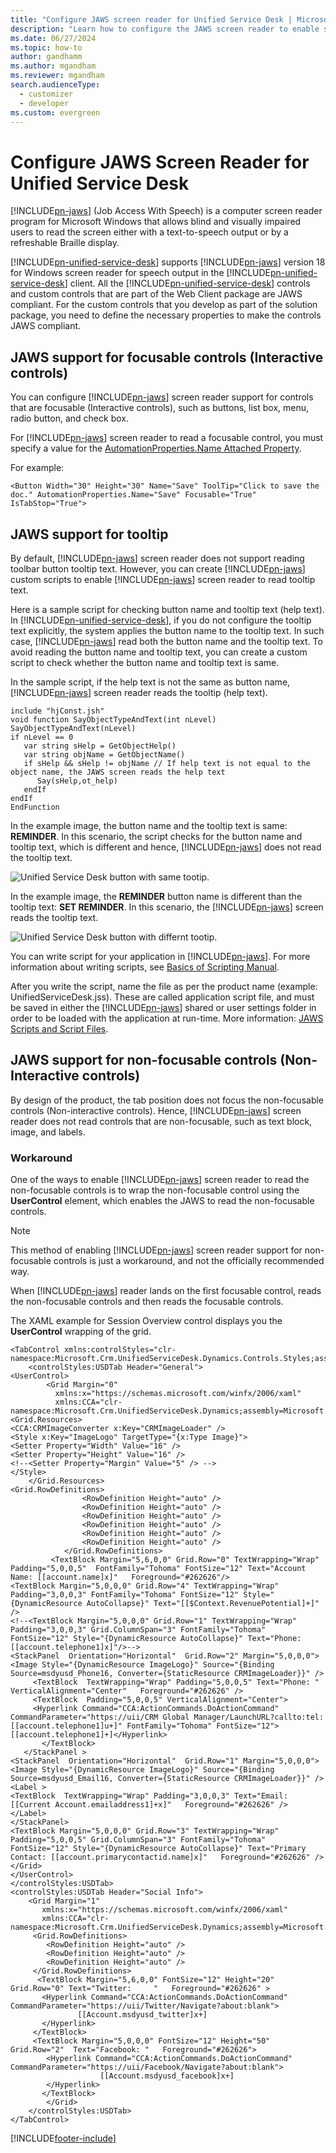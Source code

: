 ```yaml
---
title: "Configure JAWS screen reader for Unified Service Desk | MicrosoftDocs"
description: "Learn how to configure the JAWS screen reader to enable support for interactive controls and tooltips."
ms.date: 06/27/2024
ms.topic: how-to
author: gandhamm
ms.author: mgandham
ms.reviewer: mgandham
search.audienceType: 
  - customizer
  - developer
ms.custom: evergreen
---
```

# Configure JAWS Screen Reader for Unified Service Desk

[!INCLUDE[pn-jaws](../includes/pn-jaws.md)] (Job Access With Speech) is a computer screen reader program for Microsoft Windows that allows blind and visually impaired users to read the screen either with a text-to-speech output or by a refreshable Braille display.

[!INCLUDE[pn-unified-service-desk](../includes/pn-unified-service-desk.md)] supports [!INCLUDE[pn-jaws](../includes/pn-jaws.md)] version 18 for Windows screen reader for speech output in the [!INCLUDE[pn-unified-service-desk](../includes/pn-unified-service-desk.md)] client. All the [!INCLUDE[pn-unified-service-desk](../includes/pn-unified-service-desk.md)] controls and custom controls that are part of the Web Client package  are JAWS compliant. For the custom controls that you develop as part of the solution package, you need to define the necessary properties to make the controls JAWS compliant.

## JAWS support for focusable controls (Interactive controls)
You can configure [!INCLUDE[pn-jaws](../includes/pn-jaws.md)] screen reader support for controls that are focusable (Interactive controls), such as buttons, list box, menu, radio button, and check box.

For [!INCLUDE[pn-jaws](../includes/pn-jaws.md)] screen reader to read a focusable control, you must specify a value for the [AutomationProperties.Name Attached Property](/dotnet/api/system.windows.automation.automationproperties.name). 

For example:

```<Button Width="30" Height="30" Name="Save" ToolTip="Click to save the doc." AutomationProperties.Name="Save" Focusable="True" IsTabStop="True">```

## JAWS support for tooltip

By default, [!INCLUDE[pn-jaws](../includes/pn-jaws.md)] screen reader does not support reading toolbar button tooltip text. However, you can create [!INCLUDE[pn-jaws](../includes/pn-jaws.md)] custom scripts to enable [!INCLUDE[pn-jaws](../includes/pn-jaws.md)] screen reader to read tooltip text.

Here is a sample script for checking button name and tooltip text (help text). 
In [!INCLUDE[pn-unified-service-desk](../includes/pn-unified-service-desk.md)], if you do not configure the tooltip text explicitly, the system applies the button name to the tooltip text. In such case, [!INCLUDE[pn-jaws](../includes/pn-jaws.md)] read both the button name and the tooltip text. To avoid reading the button name and tooltip text, you can create a custom script to check whether the button name and tooltip text is same.

In the sample script, if the help text is not the same as button name, [!INCLUDE[pn-jaws](../includes/pn-jaws.md)] screen reader reads the tooltip (help text).

```
include "hjConst.jsh"
void function SayObjectTypeAndText(int nLevel)
SayObjectTypeAndText(nLevel)
if nLevel == 0
   var string sHelp = GetObjectHelp()
   var string objName = GetObjectName()
   if sHelp && sHelp != objName // If help text is not equal to the object name, the JAWS screen reads the help text
      Say(sHelp,ot_help)
   endIf
endIf
EndFunction
```
In the example image, the button name and the tooltip text is same: **REMINDER**. In this scenario, the script checks for the button name and tooltip text, which is different and hence, [!INCLUDE[pn-jaws](../includes/pn-jaws.md)] does not read the tooltip text.

![Unified Service Desk button with same tootip.](media/usd-reminder-button-reminder-tootip.png "Unified Service Desk button with same tootip")

In the example image, the **REMINDER** button name is different than the tooltip text: **SET REMINDER**. In this scenario, the [!INCLUDE[pn-jaws](../includes/pn-jaws.md)] screen reads the tooltip text.

![Unified Service Desk button with differnt tootip.](media/usd-reminder-button-setreminder-tootip.png "Unified Service Desk button with differnt tootip")

You can write script for your application in [!INCLUDE[pn-jaws](../includes/pn-jaws.md)]. For more information about writing scripts, see [Basics of Scripting Manual](https://www.freedomscientific.com/Content/Documents/Other/ScriptManual/01-0_Introduction.htm).

After you write the script, name the file as per the product name (example: UnifiedServiceDesk.jss). These are called application script file, and must be saved in either the [!INCLUDE[pn-jaws](../includes/pn-jaws.md)] shared or user settings folder in order to be loaded with the application at run-time. More information: [JAWS Scripts and Script Files](https://www.freedomscientific.com/Content/Documents/Other/ScriptManual/03-1_JAWSScriptsAndScriptFiles.htm).

## JAWS support for non-focusable controls (Non-Interactive controls)

By design of the product, the tab position does not focus the non-focusable controls (Non-interactive controls). Hence, [!INCLUDE[pn-jaws](../includes/pn-jaws.md)] screen reader does not read controls that are non-focusable, such as text block, image, and labels.

### Workaround

One of the ways to enable [!INCLUDE[pn-jaws](../includes/pn-jaws.md)] screen reader to read the non-focusable controls is to wrap the non-focusable control using the **UserControl** element, which enables the JAWS to read the non-focusable controls. 

> [!NOTE]
> This method of enabling [!INCLUDE[pn-jaws](../includes/pn-jaws.md)] screen reader support for non-focusable controls is just a workaround, and not the officially recommended way.

When [!INCLUDE[pn-jaws](../includes/pn-jaws.md)] reader lands on the first focusable control, reads the non-focusable controls and then reads the focusable controls.

The XAML example for Session Overview control displays you the **UserControl** wrapping of the grid.
```
<TabControl xmlns:controlStyles="clr-namespace:Microsoft.Crm.UnifiedServiceDesk.Dynamics.Controls.Styles;assembly=Microsoft.Crm.UnifiedServiceDesk.Dynamics">
    <controlStyles:USDTab Header="General">
<UserControl>
        <Grid Margin="0"
          xmlns:x="https://schemas.microsoft.com/winfx/2006/xaml"
          xmlns:CCA="clr-namespace:Microsoft.Crm.UnifiedServiceDesk.Dynamics;assembly=Microsoft.Crm.UnifiedServiceDesk.Dynamics">
<Grid.Resources>
<CCA:CRMImageConverter x:Key="CRMImageLoader" />
<Style x:Key="ImageLogo" TargetType="{x:Type Image}">
<Setter Property="Width" Value="16" /> 
<Setter Property="Height" Value="16" /> 
<!--<Setter Property="Margin" Value="5" /> -->
</Style>
    </Grid.Resources>            
<Grid.RowDefinitions>
                <RowDefinition Height="auto" />
                <RowDefinition Height="auto" />
                <RowDefinition Height="auto" />
                <RowDefinition Height="auto" />
                <RowDefinition Height="auto" />
                <RowDefinition Height="auto" />
            </Grid.RowDefinitions>
         <TextBlock Margin="5,6,0,0" Grid.Row="0" TextWrapping="Wrap" Padding="5,0,0,5"  FontFamily="Tohoma" FontSize="12" Text="Account Name: [[account.name]x]"   Foreground="#262626"/>
<TextBlock Margin="5,0,0,0" Grid.Row="4" TextWrapping="Wrap" Padding="3,0,0,3" FontFamily="Tohoma" FontSize="12" Style="{DynamicResource AutoCollapse}" Text="[[$Context.RevenuePotential]+]" />
<!--<TextBlock Margin="5,0,0,0" Grid.Row="1" TextWrapping="Wrap" Padding="3,0,0,3" Grid.ColumnSpan="3" FontFamily="Tohoma" FontSize="12" Style="{DynamicResource AutoCollapse}" Text="Phone: [[account.telephone1]x]"/>-->
<StackPanel  Orientation="Horizontal"  Grid.Row="2" Margin="5,0,0,0">
<Image Style="{DynamicResource ImageLogo}" Source="{Binding Source=msdyusd_Phone16, Converter={StaticResource CRMImageLoader}}" />
     <TextBlock  TextWrapping="Wrap" Padding="5,0,0,5" Text="Phone: " VerticalAlignment="Center"   Foreground="#262626" />
     <TextBlock  Padding="5,0,0,5" VerticalAlignment="Center">
     <Hyperlink Command="CCA:ActionCommands.DoActionCommand" CommandParameter="https://uii/CRM Global Manager/LaunchURL?callto:tel:[[account.telephone1]u+]" FontFamily="Tohoma" FontSize="12">[[account.telephone1]+]</Hyperlink>
       </TextBlock>
   </StackPanel >
<StackPanel  Orientation="Horizontal"  Grid.Row="1" Margin="5,0,0,0">
<Image Style="{DynamicResource ImageLogo}" Source="{Binding Source=msdyusd_Email16, Converter={StaticResource CRMImageLoader}}" />
<Label >
<TextBlock  TextWrapping="Wrap" Padding="3,0,0,3" Text="Email: [[Current Account.emailaddress1]+x]"   Foreground="#262626" />
</Label>
</StackPanel>
<TextBlock Margin="5,0,0,0" Grid.Row="3" TextWrapping="Wrap" Padding="5,0,0,5" Grid.ColumnSpan="3" FontFamily="Tohoma" FontSize="12" Style="{DynamicResource AutoCollapse}" Text="Primary Contact: [[account.primarycontactid.name]x]"   Foreground="#262626" />
</Grid>
</UserControl>
</controlStyles:USDTab>
<controlStyles:USDTab Header="Social Info">
    <Grid Margin="1"
       xmlns:x="https://schemas.microsoft.com/winfx/2006/xaml"
       xmlns:CCA="clr-namespace:Microsoft.Crm.UnifiedServiceDesk.Dynamics;assembly=Microsoft.Crm.UnifiedServiceDesk.Dynamics">
     <Grid.RowDefinitions>
        <RowDefinition Height="auto" />
        <RowDefinition Height="auto" />
        <RowDefinition Height="auto" />
     </Grid.RowDefinitions>
      <TextBlock Margin="5,6,0,0" FontSize="12" Height="20" Grid.Row="0" Text="Twitter:     "   Foreground="#262626" >
       <Hyperlink Command="CCA:ActionCommands.DoActionCommand" CommandParameter="https://uii/Twitter/Navigate?about:blank">
               [[Account.msdyusd_twitter]x+]
       </Hyperlink>
     </TextBlock>
     <TextBlock Margin="5,0,0,0" FontSize="12" Height="50" Grid.Row="2"  Text="Facebook: "   Foreground="#262626">
        <Hyperlink Command="CCA:ActionCommands.DoActionCommand" CommandParameter="https://uii/Facebook/Navigate?about:blank">
                    [[Account.msdyusd_facebook]x+]
        </Hyperlink>
       </TextBlock>
        </Grid>
    </controlStyles:USDTab>
</TabControl>
```


[!INCLUDE[footer-include](../includes/footer-banner.md)]
